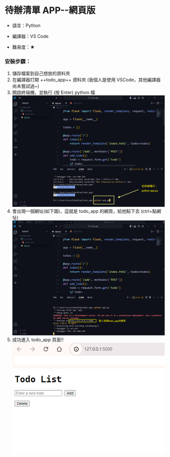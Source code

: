 # 待辦清單 APP--網頁版

- 語言：Python

* 編譯器：VS Code

- 難易度：&#9733;

### 安裝步驟：

1. 儲存檔案到自己想放的資料夾
2. 在編譯器打開 ++todo_app++ 資料夾
   (我個人是使用 VSCode，其他編譯器尚未嘗試過~)
3. 開啟終端機，並執行 (按 Enter) python 檔
   ![step3](https://github.com/chenchieh24/PROJECTS--Python/blob/main/todo_app/image/step3.png)
4. 會出現一個網址(如下圖)，這就是 todo_app 的網頁，給他點下去 (ctrl+點網址)
   ![step4](https://github.com/chenchieh24/PROJECTS--Python/blob/main/todo_app/image/step4.png)
5. 成功進入 todo_app 頁面!!
   ![step5](https://github.com/chenchieh24/PROJECTS--Python/blob/main/todo_app/image/todoapp.png)
